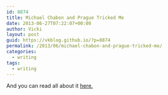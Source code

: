 ```yaml
---
id: 8874
title: Michael Chabon and Prague Tricked Me
date: 2013-06-27T07:22:07+00:00
author: Vicki
layout: post
guid: https://vkblog.github.io/?p=8874
permalink: /2013/06/michael-chabon-and-prague-tricked-me/
categories:
  - writing
tags:
  - writing
---
```

And you can read all about it <a href="http://papertapemag.com/post/53998753610/michael-chabon-tricked-me" target="_blank">here. </a>